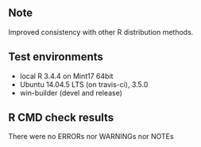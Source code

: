 ## Note
Improved consistency with other R distribution methods.

## Test environments
* local R 3.4.4 on Mint17 64bit
* Ubuntu 14.04.5 LTS (on travis-ci), 3.5.0
* win-builder (devel and release)

## R CMD check results
There were no ERRORs nor WARNINGs nor NOTEs


  